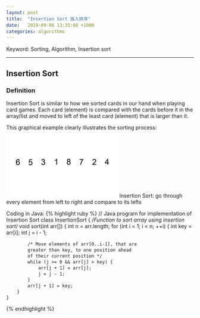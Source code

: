 ```yaml
---
layout: post
title:  "Insertion Sort 插入排序"
date:   2019-09-06 13:35:08 +1000
categories: algorithms
---
```


Keyword: Sorting, Algorithm, Insertion sort
* * *
<h2 id="title">Insertion Sort</h2>
<h3 id="definition">Definition</h3>

Insertion Sort is similar to how we sorted cards in our hand when playing card games. Each card (element) is compared with the cards before it in the array/list and moved to left of the least card (element) that is larger than it. 

This graphical example clearly illustrates the sorting process:
![Oops, Image is missing](/assets/Insertion-sort-example-300px.gif)
Insertion Sort: go through every element from left to right and compare to its lefts

Coding in Java:
{% highlight ruby %}
// Java program for implementation of Insertion Sort 
class InsertionSort { 
    /*Function to sort array using insertion sort*/
    void sort(int arr[]) 
    { 
        int n = arr.length; 
        for (int i = 1; i < n; ++i) { 
            int key = arr[i]; 
            int j = i - 1; 

            /* Move elements of arr[0..i-1], that are 
            greater than key, to one position ahead 
            of their current position */
            while (j >= 0 && arr[j] > key) { 
                arr[j + 1] = arr[j]; 
                j = j - 1; 
            } 
            arr[j + 1] = key; 
        } 
    }
{% endhighlight %}